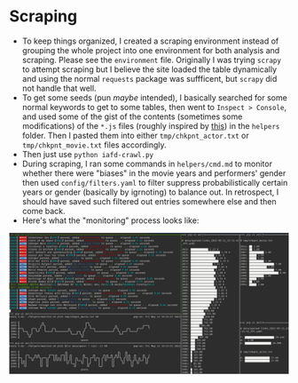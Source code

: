 # Scraping

- To keep things organized, I created a scraping environment instead of grouping the whole project into one environment for both analysis and scraping. Please see the `environment` file. Originally I was trying `scrapy` to attempt scraping but I believe the site loaded the table dynamically and using the normal `requests` package was suffficent, but `scrapy` did not handle that well.
- To get some seeds (pun *maybe* intended), I basically searched for some normal keywords to get to some tables, then went to `Inspect > Console`, and used some of the gist of the contents (sometimes some modifications) of the `*.js` files (roughly inspired by [this](https://gist.github.com/timvisee/55efa2a603c90ff1254905373258d490)) in the `helpers` folder. Then I pasted them into either `tmp/chkpnt_actor.txt` or `tmp/chkpnt_movie.txt` files accordingly.
- Then just use `python iafd-crawl.py`
- During scraping, I ran some commands in `helpers/cmd.md` to monitor whether there were "biases" in the movie years and performers' gender then used `config/filters.yaml` to filter suppress probabilistically certain years or gender (basically by igrnoting) to balance out. In retrospect, I should have saved such filtered out entries somewhere else and then come back.
- Here's what the "monitoring" process looks like:

![demo monitoring](media/demo.png)

